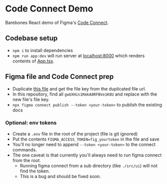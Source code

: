 # Code Connect Demo

Barebones React demo of Figma's [Code Connect](https://github.com/figma/code-connect).

## Codebase setup

- `npm i` to install dependencies
- `npm run app:dev` will run server at [localhost:8000](http://localhost:8000) which renders contents of [App.tsx](src/App.tsx).

## Figma file and Code Connect prep

- Duplicate [this file](https://www.figma.com/community/file/1367910052286562243) and get the file key from the duplicated file url.
- In this repository, find all `gwUXHin1RmkA8RFBVe1K8U` and replace with the new file's file key.
- `npx figma connect publish --token <your-token>` to publish the existing docs

### Optional: env tokens

- Create a `.env` file in the root of the project (file is git ignored)
- Put the contents `FIGMA_ACCESS_TOKEN=fig_yourtoken` in the file and save
- You'll no longer need to append `--token <your-token>` to the connect commands.
- The one caveat is that currently you'll always need to run figma connect from the root.
  - Running figma connect from a sub directory (like `./src/ui`) will not find the token.
  - This is a bug and should be fixed soon.
